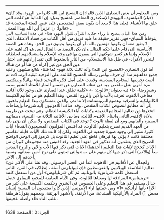 ------------------------------------------------------------------------

«ومن المعلوم أن بعض النصارى الذين قالوا: إن المسيح ابن الله كانوا من
اليهود. وقد كان (فيلو) الفيلسوف اليهودي الإسكندري المعاصر للمسيح يقول:
إن الله ابناً هو كلمته التي خلق بها الأشياء. فعلى هذا لا يبعد أن يكون بعض
المتقدمين على عصر البعثة المحمدية قد قالوا: إن عزيراً ابن الله بهذا
المعنى» ..  
ومن هذا البيان يتضح ما وراء حكاية القرآن لقول اليهود هذا- في هذه
المناسبة التي يتوخاها السياق- فهي تقرير حقيقة ما عليه فريق من أهل الكتاب
من فساد الاعتقاد، الذي لا يتفق معه أن يكونوا مؤمنين بالله، أو أن يكونوا
يدينون دين الحق. وهذه هي الصفة الأساسية التي قام عليها حكم القتال. وإن
يكن القصد من القتال ليس هو إكراههم على الإسلام وإنما هو كسر شوكتهم التي
يقفون بها في وجه الإسلام واستسلامهم لسلطانه ليتحرر الأفراد- في ظل هذا
الاستسلام- من التأثر بالضغوط التي تقيد إرادتهم في اختيار دين الحق من غير
إكراه من هنا أو من هناك.  
أما قول النصارى «المسيح ابن الله» وأنه ثالث ثلاثة فهو- كما قلنا- شائع
مشهور، وعليه جميع مذاهبهم منذ أن حرف بولس رسالة المسيح القائمة على
التوحيد كبقية الرسالات ثم أتمت تحريفها المجامع المقدسة، وقضت على أصل
فكرة التوحيد قضاء نهائياً! وسنكتفي مرة أخرى بنقل ملخص جيد في عقائد
النصارى عن تفسير المنار للأستاذ الشيخ محمد رشيد رضا- جاء فيه بعنوان:
«ثالوث: -» «كلمة تطلق عند النصارى على وجود ثلاثة أقانيم معاً في اللاهوت
تعرف بالأب والابن والروح القدس، وهذا التعليم هو من تعاليم الكنيسة
الكاثوليكية والشرقية وعموم البروتستانت إلا ما ندر، والذين يتمسكون بهذا
التعليم يذهبون إلى أنه مطابق لنصوص الكتاب المقدس، وقد أضاف اللاهوتيون
إليه شروحاً وإيضاحات اتخذوها من تعاليم المجامع القديمة وكتابات آباء
الكنيسة العظام. وهي تبحث عن طريقة ولادة الأقنوم الثاني وانبثاق الأقنوم
الثالث، وما بين الأقانيم الثلاثة من النسبة، وصفاتهم المميزة وألقابهم.
ومع أن لفظة ثالوث لا توجد في الكتاب المقدس، ولا يمكن أن يؤتى بآية من
العهد القديم تصرح بتعليم الثالوث، قد اقتبس المؤلفون المسيحيون القدماء
آيات كثيرة تشير إلى وجود صورة جمعية في اللاهوت ولكن إذ كانت تلك الآيات
قابلة لتفاسير مختلفة كانت لا يؤتى بها كبرهان قاطع على تعليم الثالوث بل
كرموز إلى الوحي الواضح الصريح الذي يعتقدون أنه مذكور في العهد الجديد.
وقد اقتبس منه مجموعان كبيران من الآيات كحجج لإثبات هذا التعليم (أحدهما)
الآيات التي ذكر فيها الأب والابن والروح القدس معاً (والآخر) التي ذكر فيها
كل منهم على حدة والتي تحتوي على نوع أخص صفاتهم ونسبة أحدهم إلى الآخر.  
«والجدال عن الأقانيم في اللاهوت ابتدأ في العصر الرسولي. وقد نشأ على
الأكثر عن تعاليم الفلاسفة الهيلانيين والغنوسطيين فإن ثيوفيلوس أسقف
إنطاكية في القرن الثاني استعمل كلمة «ترياس» باليونانية، ثم كان
«ترتليانوس» أول من استعمل كلمة «ترينيتاس» المرادفة لها ومعناها الثالوث،
وفي الأيام السابقة للمجمع النيقاوي حصل جدال مستمر في هذا التعليم وعلى
الخصوص في الشرق وحكمت الكنيسة على كثير من الآراء بأنها أراتيكية «1» ومن
جملتها آراء الأبيونيين الذين كانوا يعتقدون أن المسيح إنسان محض (1)
المراد بالأراتيكية المبتدعة، من الأرتقة، والأشهر الهرتقة، وبعضهم يقول:
هرطقة بقلب التاء طاء وأصله تفخيمها.

------------------------------------------------------------------------

الجزء: 3 ¦ الصفحة: 1638
